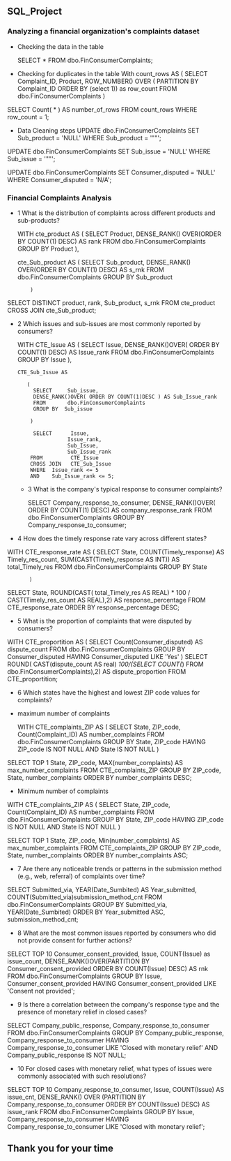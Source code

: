 ## SQL_Project
### Analyzing a financial organization's complaints dataset 

- Checking the data in the table
  
  SELECT  *   FROM  dbo.FinConsumerComplaints;

- Checking for duplicates in the table
  With count_rows AS 
(
SELECT     Complaint_ID,
           Product,
		   ROW_NUMBER() OVER ( PARTITION BY Complaint_ID ORDER BY (select 1)) as row_count
FROM       dbo.FinConsumerComplaints
)

SELECT  Count( * ) AS number_of_rows
FROM  count_rows
WHERE   row_count = 1;

- Data Cleaning steps
  UPDATE  dbo.FinConsumerComplaints
SET   Sub_product = 'NULL'
WHERE Sub_product = '""';


UPDATE dbo.FinConsumerComplaints
SET     Sub_issue = 'NULL'
WHERE   Sub_issue = '""'; 

UPDATE dbo.FinConsumerComplaints
SET    Consumer_disputed = 'NULL'
WHERE   Consumer_disputed = 'N/A';


### Financial Complaints Analysis
- 1 What is the distribution of complaints across different products and sub-products?

   WITH cte_product AS
          (
            SELECT     Product,
            DENSE_RANK() OVER(ORDER BY COUNT(1) DESC) AS rank
            FROM       dbo.FinConsumerComplaints
            GROUP BY   Product
           ),

    cte_Sub_product AS
         (
           SELECT     Sub_product,
           DENSE_RANK() OVER(ORDER BY COUNT(1) DESC) AS s_rnk
           FROM       dbo.FinConsumerComplaints
           GROUP BY   Sub_product
		  
          )

SELECT     DISTINCT product,
           rank,
		   Sub_product,
		   s_rnk
FROM       cte_product
CROSS JOIN cte_Sub_product;

- 2 Which issues and sub-issues are most commonly reported by consumers?

  WITH  CTE_Issue AS
         (
           SELECT     Issue,
           DENSE_RANK()OVER( ORDER BY COUNT(1) DESC) AS Issue_rank
           FROM       dbo.FinConsumerComplaints
           GROUP BY   Issue
         ),  

      CTE_Sub_Issue AS

         (
           SELECT     Sub_issue,
           DENSE_RANK()OVER( ORDER BY COUNT(1)DESC ) AS Sub_Issue_rank
           FROM       dbo.FinConsumerComplaints
		   GROUP BY  Sub_issue
    
          )

		   SELECT      Issue,
		              Issue_rank,
					  Sub_Issue,
					  Sub_Issue_rank
		  FROM         CTE_Issue
		  CROSS JOIN   CTE_Sub_Issue
		  WHERE  Issue_rank <= 5
		  AND    Sub_Issue_rank <= 5;

  - 3 What is the company's typical response to consumer complaints?

    SELECT      Company_response_to_consumer,
                DENSE_RANK()OVER( ORDER BY COUNT(1) DESC) AS company_response_rank
    FROM        dbo.FinConsumerComplaints
    GROUP BY    Company_response_to_consumer;

- 4 How does the timely response rate vary across different states?

WITH CTE_response_rate AS
          (
          SELECT     State,
                     COUNT(Timely_response) AS  Timely_res_count,
                     SUM(CAST(Timely_response AS INT)) AS total_Timely_res
          FROM       dbo.FinConsumerComplaints
          GROUP BY   State
          
           )

SELECT     State,
           ROUND(CAST( total_Timely_res AS REAL) * 100 / CAST(Timely_res_count AS REAL),2)  AS response_percentage
FROM       CTE_response_rate
ORDER BY   response_percentage DESC;

- 5 What is the proportion of complaints that were disputed by consumers?

 
 WITH  CTE_proportition AS 
(
SELECT      Count(Consumer_disputed) AS dispute_count
FROM        dbo.FinConsumerComplaints
GROUP  BY   Consumer_disputed
HAVING      Consumer_disputed LIKE 'Yes'
)
SELECT      ROUND( CAST(dispute_count AS real) *100/(SELECT  COUNT(*) FROM dbo.FinConsumerComplaints),2) AS  dispute_proportion
FROM        CTE_proportition;

- 6 Which states have the highest and lowest  ZIP code values for complaints?

- maximum number of complaints

  WITH CTE_complaints_ZIP AS
(
SELECT        State,
              ZIP_code,
			  Count(Complaint_ID) AS number_complaints
			  FROM          dbo.FinConsumerComplaints
GROUP   BY    State,
              ZIP_code
HAVING        ZIP_code IS NOT NULL
AND           State    IS NOT NULL
)

SELECT   TOP 1 State,
              ZIP_code,
			  MAX(number_complaints) AS max_number_complaints
FROM          CTE_complaints_ZIP
GROUP BY      ZIP_code,
              State,
			  number_complaints
ORDER BY      number_complaints DESC;

- Minimum number of complaints


WITH CTE_complaints_ZIP AS
(
SELECT        State,
              ZIP_code,
			  Count(Complaint_ID) AS number_complaints
			  FROM          dbo.FinConsumerComplaints
GROUP   BY    State,
              ZIP_code
HAVING        ZIP_code IS NOT NULL
AND           State    IS NOT NULL
)

SELECT   TOP 1 State,
              ZIP_code,
			  Min(number_complaints) AS max_number_complaints
FROM          CTE_complaints_ZIP
GROUP BY      ZIP_code,
              State,
			  number_complaints
ORDER BY      number_complaints ASC;

- 7 Are there any noticeable trends or patterns in the submission method (e.g., web, referral) of complaints over time?

SELECT          Submitted_via,
                YEAR(Date_Sumbited) AS Year_submitted,
				COUNT(Submitted_via)submission_method_cnt
FROM            dbo.FinConsumerComplaints
GROUP BY        Submitted_via,
                YEAR(Date_Sumbited)
ORDER  BY       Year_submitted ASC,
                submission_method_cnt;

- 8 What are the most common issues reported by consumers who did not provide consent for further actions?

SELECT         TOP 10 Consumer_consent_provided,
               Issue,
               COUNT(Issue) as issue_count,
			   DENSE_RANK()OVER(PARTITION BY Consumer_consent_provided ORDER BY COUNT(Issue) DESC) AS rnk
FROM           dbo.FinConsumerComplaints
GROUP BY       Issue,
               Consumer_consent_provided
HAVING         Consumer_consent_provided LIKE 'Consent not provided';

- 9 Is there a correlation between the company's response type and the presence of monetary relief in closed cases?


SELECT        Company_public_response,
              Company_response_to_consumer
FROM          dbo.FinConsumerComplaints
GROUP BY      Company_public_response,
              Company_response_to_consumer
HAVING        Company_response_to_consumer LIKE 'Closed with monetary relief'
AND           Company_public_response IS NOT NULL;

- 10 For closed cases with monetary relief, what types of issues were commonly associated with such resolutions?

SELECT       TOP 10 Company_response_to_consumer,
             Issue,
             COUNT(Issue) AS issue_cnt,
			 DENSE_RANK() OVER (PARTITION BY Company_response_to_consumer ORDER BY COUNT(Issue) DESC) AS issue_rank
FROM         dbo.FinConsumerComplaints
GROUP BY     Issue,
             Company_response_to_consumer
HAVING       Company_response_to_consumer LIKE 'Closed with monetary relief';

## Thank you for your time

			   
  


  


